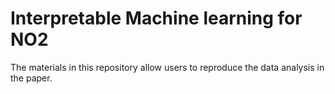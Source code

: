 # Interpretable Machine learning for NO2
The materials in this repository allow users to reproduce the data analysis in the paper.
